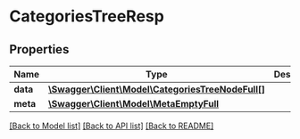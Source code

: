 # CategoriesTreeResp

## Properties
Name | Type | Description | Notes
------------ | ------------- | ------------- | -------------
**data** | [**\Swagger\Client\Model\CategoriesTreeNodeFull[]**](CategoriesTreeNodeFull.md) |  | [optional] 
**meta** | [**\Swagger\Client\Model\MetaEmptyFull**](MetaEmptyFull.md) |  | [optional] 

[[Back to Model list]](../README.md#documentation-for-models) [[Back to API list]](../README.md#documentation-for-api-endpoints) [[Back to README]](../README.md)


